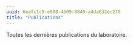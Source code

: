 ```yaml
---
uuid: 6eafc1c9-e088-4609-8840-a4da632ec270
title: "Publications"
---
```

 Toutes les dernières publications du laboratoire.